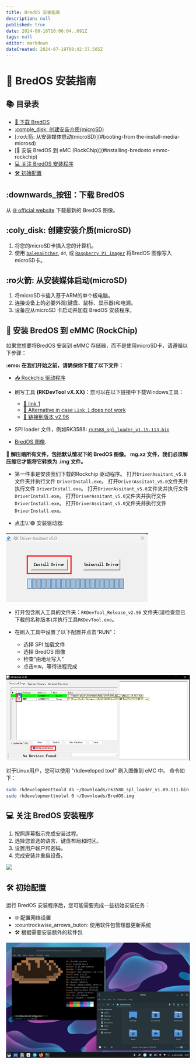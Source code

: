 ```yaml
---
title: BredOS 安装指南
description: null
published: true
date: 2024-08-16T10:06:04..691Z
tags: null
editor: markdown
dateCreated: 2024-07-19T00:42:37.505Z
---
```


# 🍞 BredOS 安装指南

## 📚 目录表

- [🔽 下载 BredOS](#downloading-bredos)
- [:comple_disk: 创建安装介质(microSD)](#creating-the-installation-media-microsd)
- [:ro火箭: 从安装媒体启动(microSD)](#booting-from the-install-media-microsd)
- [💾 安装 BredOS 到 eMC (RockChip)](#installing-bredosto emmc-rockchip)
- [💻 关注 BredOS 安装程序](#follow-bredos-installer)
- [🛠️ 初始配置](#initial-configuration)

## :downwards_按钮：下载 BredOS

从 [🌐 official website](https://bredos.org/download.html) 下载最新的 BredOS 图像。

## :coly_disk: 创建安装介质(microSD)

1. 将您的microSD卡插入您的计算机。
2. 使用 [`balenaEtcher`](https://etcher.balena.io/), `dd`, 或 [`Raspberry Pi Imager`](https://www.raspberrypi.com/software/) 将BredOS 图像写入microSD卡。

## :ro火箭: 从安装媒体启动(microSD)

1. 将microSD卡插入基于ARM的单个板电脑。
2. 连接设备上的必要外观(键盘、鼠标、显示器)和电源。
3. 设备应从microSD 卡启动并加载 BredOS 安装程序。

## 💾 安装 BredOS 到 eMMC (RockChip)

如果您想要将BredOS 安装到 eMMC 存储器，而不是使用microSD卡，请遵循以下步骤：

**:emo: 在我们开始之前，请确保你下载了以下文件：**

- [📥 Rockchip 驱动程序](https://dl.radxa.com/tools/windows/DriverAssitant_v5.0.zip)

- 刷写工具 **(RKDevTool vX.XX)**：您可以在以下链接中下载Windows工具：
    - [🔗 link 1](https://docs.radxa.com/en/compute-module/cm5/radxa-os/low-level-dev/rkdevtool)
    - [🔗 Alternative in case `Link 1` does not work](https://dl.radxa.com/tools/windows/)
    - [🔗 链接到版本 v2.96](https://dl.radxa.com/tools/windows/RKDevTool_Release_v2.96_zh.zip)

- SPI loader 文件，例如RK3588: [`rk3588_spl_loader_v1.15.113.bin`](https://dl.radxa.com/rock5/sw/images/loader/rk3588_spl_loader_v1.15.113.bin)

- [BredOS 图像](#downloading-bredos).

**📂 解压缩所有文件，包括默认情况下的 BredOS 图像。 mg.xz 文件，我们必须解压缩它才能将它转换为 .img 文件。**

- 第一件事是安装我们下载的Rockchip 驱动程序。 打开`DriverAssitant_v5.0`文件夹并执行文件 `DriverInstall.exe`。 打开`DriverAssitant_v5.0`文件夹并执行文件 `DriverInstall.exe`。 打开`DriverAssitant_v5.0`文件夹并执行文件 `DriverInstall.exe`。 打开`DriverAssitant_v5.0`文件夹并执行文件 `DriverInstall.exe`。 打开`DriverAssitant_v5.0`文件夹并执行文件 `DriverInstall.exe`。

- 点击\\\\\`🟢 安装驱动器:

![](https://github.com/LinuxDroidMaster/Fydetab-Duo-DroidMaster-wiki/raw/main/Images/Android/AOSP/install_drivers.png)

- 打开包含刷入工具的文件夹：`RKDevTool_Release_v2.96` 文件夹(请检查您已下载的名称版本)并执行工具`RKDevTool.exe`。

- 在刷入工具中设置了以下配置并点击“RUN”：
    - 选择 SPI 加载文件
    - 选择 BredOS 图像
    - 检查“由地址写入”
    - 点击`RUN`，等待进程完成

![](https://github.com/LinuxDroidMaster/Fydetab-Duo-DroidMaster-wiki/raw/main/Images/Linux/BredOS/flashing_tool_config.png)

对于Linux用户，您可以使用 "rkdeveloped tool" 刷入图像到 eMC 中。 命令如下：

```bash
sudo rkdevelopmenttoold db ~/Downloads/rk3588_spl_loader_v1.09.111.bin
sudo rkdevelopmenttoolwl 0 ~/Downloads/BredOS.img
```

## 💻 关注 BredOS 安装程序

1. 按照屏幕指示完成安装过程。
2. 选择您首选的语言、键盘布局和时区。
3. 设置用户帐户和密码。
4. 完成安装并重启设备。

![](https://github.com/LinuxDroidMaster/Fydetab-Duo-DroidMaster-wiki/raw/main/Images/Linux/BredOS/breddOS_installer.jpg)

## 🛠️ 初始配置

运行 BredOS 安装程序后，您可能需要完成一些初始安装任务：

- 🌐 配置网络设置
- :countrockwise_arrows_buton: 使用软件包管理器更新系统
- 🛠️ 根据需要安装额外的软件包

![](https://github.com/LinuxDroidMaster/Fydetab-Duo-DroidMaster-wiki/raw/main/Images/Linux/BredOS/preview.jpg)